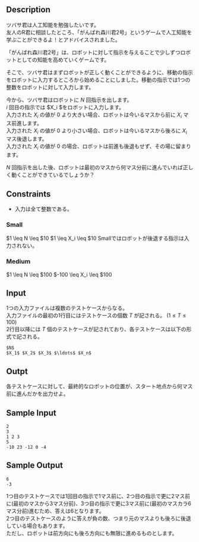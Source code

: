 ## Description
ツバサ君は人工知能を勉強したいです。  
友人のR君に相談したところ、「がんばれ森川君2号」というゲームで人工知能を学ぶことができるよ！とアドバイスされました。  

「がんばれ森川君2号」は、ロボットに対して指示を与えることで少しずつロボットとしての知能を高めていくゲームです。  

そこで、ツバサ君はまずロボットが正しく動くことができるように、移動の指示をロボットに入力するところから始めることにしました。移動の指示では1つの整数をロボットに対して入力します。  

今から、ツバサ君はロボットに $N$ 回指示を出します。  
$i$ 回目の指示では $X_i $をロボットに入力します。  
入力された $X_i$ の値が $0$ より大きい場合、ロボットは今いるマスから前に $X_i$ マス前進します。  
入力された $X_i$ の値が $0$ より小さい場合、ロボットは今いるマスから後ろに $X_i$ マス後退します。  
入力された $X_i$ の値が $0$ の場合、ロボットは前進も後退もせず、その場に留まります。  

$N$ 回指示を出した後、ロボットは最初のマスから何マス分前に進んでいれば正しく動くことができているでしょうか？

## Constraints
- 入力は全て整数である。
### Small
$1 \leq N \leq $10
$1 \leq X_i \leq $10
Smallではロボットが後退する指示は入力されない。

### Medium
$1 \leq N \leq $100
$-100 \leq X_i \leq $100

## Input
1つの入力ファイルは複数のテストケースからなる。  
入力ファイルの最初の1行目にはテストケースの個数 $T$ が記される。 $(1 \leq T \leq 100)$  
2行目以降には $T$ 個のテストケースが記されており、各テストケースは以下の形式で記される。  
```
$N$
$X_1$ $X_2$ $X_3$ $\ldots$ $X_n$
```

## Outpt
各テストケースに対して、最終的なロボットの位置が、スタート地点から何マス前に進んだかを出力せよ。

## Sample Input
```
2
3
1 2 3
5
-10 23 -12 0 -4
```

## Sample Output
```
6
-3
```
1つ目のテストケースでは1回目の指示で1マス前に、2つ目の指示で更に2マス前に(最初のマスから3マス分前)、3つ目の指示で更に3マス前に(最初のマスカラ6マス分前)進むため、答えは6となります。  
2つ目のテストケースのように答えが負の数、つまり元のマスよりも後ろに後退している場合もあります。  
ただし、ロボットは前方向にも後ろ方向にも無限に進めるものとします。